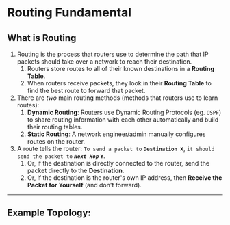 # Routing Fundamental

## What is Routing
1. Routing is the process that routers use to determine the path that IP packets should take over a network to reach their destination.
	1. Routers store routes to all of their known destinations in a **Routing Table**.
	2. When routers receive packets, they look in their **Routing Table** to find the best route to forward that packet.
2. There are *two* main routing methods (methods that routers use to learn routes):
	1. **Dynamic Routing**: Routers use Dynamic Routing Protocols (eg. `OSPF`) to share routing information with each other automatically and build their routing tables.
	2. **Static Routing**: A network engineer/admin manually configures routes on the router.
3. A route tells the router: `To send a packet to` **`Destination X`**, `it should send the packet to` ***`Next Hop`*** **`Y`**.
	1. Or, if the destination is directly connected to the router, send the packet directly to the **Destination**.
	2. Or, if the destination is the router's own IP address, then **Receive the Packet for Yourself** (and don't forward).

<hr>

## Example Topology:
